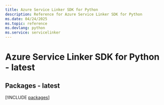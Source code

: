 ```yaml
---
title: Azure Service Linker SDK for Python
description: Reference for Azure Service Linker SDK for Python
ms.date: 04/24/2025
ms.topic: reference
ms.devlang: python
ms.service: servicelinker
---
```

# Azure Service Linker SDK for Python - latest
## Packages - latest
[!INCLUDE [packages](service-linker-index.md)]